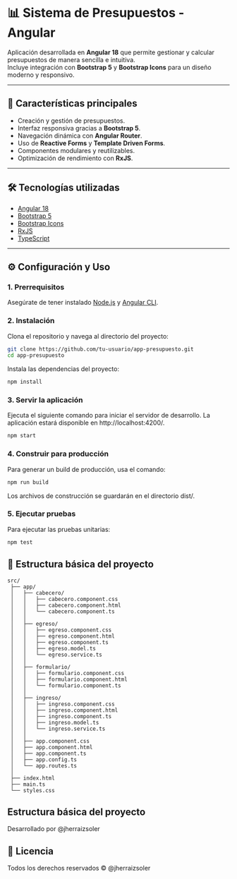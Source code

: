 # 📊 Sistema de Presupuestos - Angular

Aplicación desarrollada en **Angular 18** que permite gestionar y calcular presupuestos de manera sencilla e intuitiva.  
Incluye integración con **Bootstrap 5** y **Bootstrap Icons** para un diseño moderno y responsivo.

---

## 🚀 Características principales
- Creación y gestión de presupuestos.
- Interfaz responsiva gracias a **Bootstrap 5**.
- Navegación dinámica con **Angular Router**.
- Uso de **Reactive Forms** y **Template Driven Forms**.
- Componentes modulares y reutilizables.
- Optimización de rendimiento con **RxJS**.

---

## 🛠️ Tecnologías utilizadas
- [Angular 18](https://angular.dev/)
- [Bootstrap 5](https://getbootstrap.com/)
- [Bootstrap Icons](https://icons.getbootstrap.com/)
- [RxJS](https://rxjs.dev/)
- [TypeScript](https://www.typescriptlang.org/)

---

## ⚙️ Configuración y Uso

### 1. Prerrequisitos
Asegúrate de tener instalado [Node.js](https://nodejs.org/) y [Angular CLI](https://angular.io/cli).

### 2. Instalación
Clona el repositorio y navega al directorio del proyecto:

```bash
git clone https://github.com/tu-usuario/app-presupuesto.git
cd app-presupuesto
```
Instala las dependencias del proyecto:
```bash
npm install
```

### 3. Servir la aplicación
Ejecuta el siguiente comando para iniciar el servidor de desarrollo.
La aplicación estará disponible en http://localhost:4200/.

``` bash
npm start
```

### 4. Construir para producción

Para generar un build de producción, usa el comando:

```bash
npm run build
```

Los archivos de construcción se guardarán en el directorio dist/.

### 5. Ejecutar pruebas

Para ejecutar las pruebas unitarias:

```bash
npm test
```

## 📂 Estructura básica del proyecto

```plaintext
src/
 ├── app/
 │   ├── cabecero/
 │   │   ├── cabecero.component.css
 │   │   ├── cabecero.component.html
 │   │   └── cabecero.component.ts
 │   │
 │   ├── egreso/
 │   │   ├── egreso.component.css
 │   │   ├── egreso.component.html
 │   │   ├── egreso.component.ts
 │   │   ├── egreso.model.ts
 │   │   └── egreso.service.ts
 │   │
 │   ├── formulario/
 │   │   ├── formulario.component.css
 │   │   ├── formulario.component.html
 │   │   └── formulario.component.ts
 │   │
 │   ├── ingreso/
 │   │   ├── ingreso.component.css
 │   │   ├── ingreso.component.html
 │   │   ├── ingreso.component.ts
 │   │   ├── ingreso.model.ts
 │   │   └── ingreso.service.ts
 │   │
 │   ├── app.component.css
 │   ├── app.component.html
 │   ├── app.component.ts
 │   ├── app.config.ts
 │   └── app.routes.ts
 │
 ├── index.html
 ├── main.ts
 └── styles.css
```

## Estructura básica del proyecto

Desarrollado por @jherraizsoler



## 📜 Licencia

Todos los derechos reservados © @jherraizsoler
